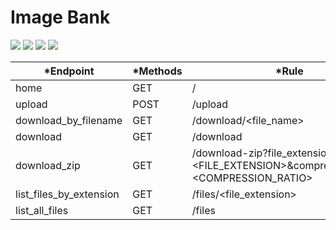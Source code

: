 # Image Bank
<p align="left">
<img src="https://img.shields.io/badge/status-finalizado-brightgreen"/>
<img src="https://img.shields.io/badge/python-3.6-yellow"/>
<img src="https://img.shields.io/badge/linux-shell-orange"/>
<img src="https://img.shields.io/badge/HTML5--informational"/>
</p>

|*Endpoint               | *Methods | *Rule                                                                |
|------------------------|----------|----------------------------------------------------------------------|
|home                    |GET       |/                                                                     |
|upload                  |POST      |/upload                                                               |
|download_by_filename    |GET       |/download/<file_name>                                                 |
|download                |GET       |/download                                                             |
|download_zip            |GET       |/download-zip?file_extension=<FILE_EXTENSION>&compression_ratio=<COMPRESSION_RATIO> |
|list_files_by_extension |GET       |/files/<file_extension>                                                    |
|list_all_files          |GET       |/files                                                                |
